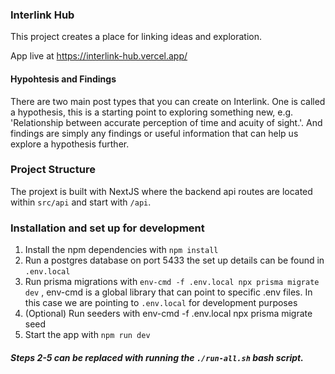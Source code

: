 ### Interlink Hub

This project creates a place for linking ideas and exploration.

App live at https://interlink-hub.vercel.app/

#### Hypohtesis and Findings

There are two main post types that you can create on Interlink. One is called a hypothesis, this is a starting point to exploring something new, e.g. 'Relationship between accurate perception of time and acuity of sight.'. And findings are simply any findings or useful information that can help us explore a hypothesis further.

### Project Structure

The projext is built with NextJS where the backend api routes are located within `src/api` and start with `/api`.

### Installation and set up for development

1. Install the npm dependencies with `npm install`
2. Run a postgres database on port 5433 the set up details can be found in `.env.local`
3. Run prisma migrations with `env-cmd -f .env.local npx prisma migrate dev` , env-cmd is a global library that can point to specific .env files. In this case we are pointing to `.env.local` for development purposes
4. (Optional) Run seeders with env-cmd -f .env.local npx prisma migrate seed
5. Start the app with `npm run dev`

##### Steps 2-5 can be replaced with running the `./run-all.sh` bash script.
